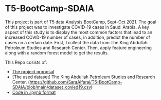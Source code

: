 # T5-BootCamp-SDAIA
This project is part of T5 data Analysis BootCamp, Sept-Oct 2021.
The goal of this project was to investigate COVID-19 cases in Saudi Arabia. A key aspect of this study is to display the most common factors that lead to an increased COVID-19 number of cases, in addition, predict the number of cases on a certain date. First, I collect the data from The King Abdullah Petroleum Studies and Research Center. Then, apply feature engineering along with a random forest model to get the results.

This Repo cosists of:
- [The project proposal](https://github.com/SaraAlfaraj/T5-BootCamp-SDAIA/blob/main/Proposal.md)
- [The used dataset] The King Abdullah Petroleum Studies and Research Center. (https://github.com/SaraAlfaraj/T5-BootCamp-SDAIA/blob/main/dataset_covied19.csv)
- [Code in .ipynb format](https://github.com/SaraAlfaraj/T5-BootCamp-SDAIA/blob/main/Date_investigation_COVIED19_SA.ipynb)
